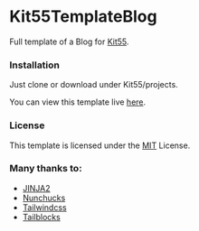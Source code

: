 # Kit55TemplateBlog
Full template of a Blog for [Kit55](http://stack55.com).

### Installation

Just clone or download under Kit55/projects.

You can view this template live [here](https://s55dev.github.io/Kit55TemplateBlog/).

### License

This template is licensed under the [MIT](https://github.com/s55dev/Kit55TemplateBlog/blob/main/LICENSE) License.

### Many thanks to:

- [JINJA2](https://jinja.palletsprojects.com/en/3.0.x/)
- [Nunchucks](https://mozilla.github.io/nunjucks/)
- [Tailwindcss](https://tailwindcss.com/)
- [Tailblocks](https://tailblocks.cc/)

